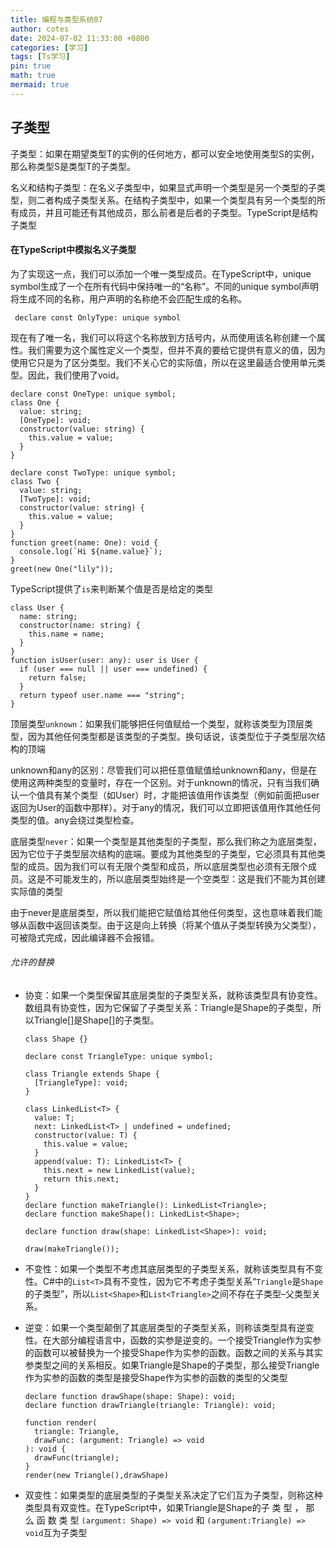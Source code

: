 ```yaml
---
title: 编程与类型系统07
author: cotes
date: 2024-07-02 11:33:00 +0800
categories: [学习]
tags: [Ts学习]
pin: true
math: true
mermaid: true
---
```


## 子类型

子类型：如果在期望类型T的实例的任何地方，都可以安全地使用类型S的实例，那么称类型S是类型T的子类型。

名义和结构子类型：在名义子类型中，如果显式声明一个类型是另一个类型的子类型，则二者构成子类型关系。在结构子类型中，如果一个类型具有另一个类型的所有成员，并且可能还有其他成员，那么前者是后者的子类型。TypeScript是结构子类型

#### 在TypeScript中模拟名义子类型

为了实现这一点，我们可以添加一个唯一类型成员。在TypeScript中，unique symbol生成了一个在所有代码中保持唯一的“名称”。不同的unique symbol声明将生成不同的名称，用户声明的名称绝不会匹配生成的名称。

```
 declare const OnlyType: unique symbol
```

现在有了唯一名，我们可以将这个名称放到方括号内，从而使用该名称创建一个属性。我们需要为这个属性定义一个类型，但并不真的要给它提供有意义的值，因为使用它只是为了区分类型。我们不关心它的实际值，所以在这里最适合使用单元类型。因此，我们使用了void。

```
declare const OneType: unique symbol;
class One {
  value: string;
  [OneType]: void;
  constructor(value: string) {
    this.value = value;
  }
}

declare const TwoType: unique symbol;
class Two {
  value: string;
  [TwoType]: void;
  constructor(value: string) {
    this.value = value;
  }
}
function greet(name: One): void {
  console.log(`Hi ${name.value}`);
}
greet(new One("lily"));
```

TypeScript提供了`is`来判断某个值是否是给定的类型

```
class User {
  name: string;
  constructor(name: string) {
    this.name = name;
  }
}
function isUser(user: any): user is User {
  if (user === null || user === undefined) {
    return false;
  }
  return typeof user.name === "string";
}
```

顶层类型`unknown`：如果我们能够把任何值赋给一个类型，就称该类型为顶层类型，因为其他任何类型都是该类型的子类型。换句话说，该类型位于子类型层次结构的顶端

unknown和any的区别：尽管我们可以把任意值赋值给unknown和any，但是在使用这两种类型的变量时，存在一个区别。对于unknown的情况，只有当我们确认一个值具有某个类型（如User）时，才能把该值用作该类型（例如前面把user返回为User的函数中那样）。对于any的情况，我们可以立即把该值用作其他任何类型的值。any会绕过类型检查。

底层类型`never`：如果一个类型是其他类型的子类型，那么我们称之为底层类型，因为它位于子类型层次结构的底端。要成为其他类型的子类型，它必须具有其他类型的成员。因为我们可以有无限个类型和成员，所以底层类型也必须有无限个成员。这是不可能发生的，所以底层类型始终是一个空类型：这是我们不能为其创建实际值的类型

由于never是底层类型，所以我们能把它赋值给其他任何类型，这也意味着我们能够从函数中返回该类型。由于这是向上转换（将某个值从子类型转换为父类型），可被隐式完成，因此编译器不会报错。

 ###### 允许的替换

- 协变：如果一个类型保留其底层类型的子类型关系，就称该类型具有协变性。数组具有协变性，因为它保留了子类型关系：Triangle是Shape的子类型，所以Triangle[]是Shape[]的子类型。

  ```
  class Shape {}
  
  declare const TriangleType: unique symbol;
  
  class Triangle extends Shape {
    [TriangleType]: void;
  }
  
  class LinkedList<T> {
    value: T;
    next: LinkedList<T> | undefined = undefined;
    constructor(value: T) {
      this.value = value;
    }
    append(value: T): LinkedList<T> {
      this.next = new LinkedList(value);
      return this.next;
    }
  }
  declare function makeTriangle(): LinkedList<Triangle>;
  declare function makeShape(): LinkedList<Shape>;
  
  declare function draw(shape: LinkedList<Shape>): void;
  
  draw(makeTriangle());
  ```

  

- 不变性：如果一个类型不考虑其底层类型的子类型关系，就称该类型具有不变性。C#中的`List<T>`具有不变性，因为它不考虑子类型关系“`Triangle`是`Shape`的子类型”，所以`List<Shape>`和`List<Triangle>`之间不存在子类型–父类型关系。

  

  

- 逆变：如果一个类型颠倒了其底层类型的子类型关系，则称该类型具有逆变性。在大部分编程语言中，函数的实参是逆变的。一个接受Triangle作为实参的函数可以被替换为一个接受Shape作为实参的函数。函数之间的关系与其实参类型之间的关系相反。如果Triangle是Shape的子类型，那么接受Triangle作为实参的函数的类型是接受Shape作为实参的函数的类型的父类型

  ```
  declare function drawShape(shape: Shape): void;
  declare function drawTriangle(triangle: Triangle): void;
  
  function render(
    triangle: Triangle,
    drawFunc: (argument: Triangle) => void
  ): void {
    drawFunc(triangle);
  }
  render(new Triangle(),drawShape)
  ```

- 双变性：如果类型的底层类型的子类型关系决定了它们互为子类型，则称这种类型具有双变性。在TypeScript中，如果Triangle是Shape的子 类 型 ， 那 么 函 数 类 型 `(argument: Shape) => void` 和 `(argument:Triangle) => void`互为子类型

